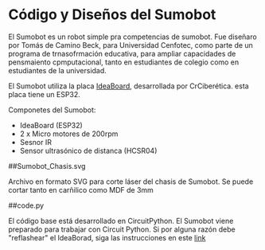 # Código y Diseños del Sumobot

El Sumobot es un robot simple pra competencias de sumobot. Fue diseñaro por Tomás de Camino Beck, para Universidad Cenfotec, como parte de un programa de trnasofrmación educativa, para ampliar capacidades de pensmaiento cpmputacional, tanto en estudiantes de colegio como en estudiantes de la universidad.

El Sumobot utiliza la placa [IdeaBoard](https://github.com/CRCibernetica/circuitpython-ideaboard/wiki), desarrollada por CrCiberética. esta placa tiene un ESP32.

Componetes del Sumobot:
- IdeaBoard (ESP32)
- 2 x Micro motores de 200rpm
- Sesnor IR
- Sensor ultrasónico de distanca (HCSR04)

##Sumobot_Chasis.svg

Archivo en formato SVG para corte láser del chasis de Sumobot.  Se puede cortar tanto en carñilico como MDF de 3mm


##code.py

El código base está desarrollado en CircuitPython. El Sumobot viene preparado para trabajar con Circuit Python. Si por alguna razón debe "reflashear" el IdeaBorad, siga las instrucciones en este [link](https://github.com/CRCibernetica/circuitpython-ideaboard/wiki/3.-Installation)
